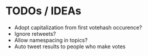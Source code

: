 # TODOs / IDEAs

* Adopt capitalization from first votehash occurence?
* Ignore retweets?
* Allow namespacing in topics?
* Auto tweet results to people who make votes
